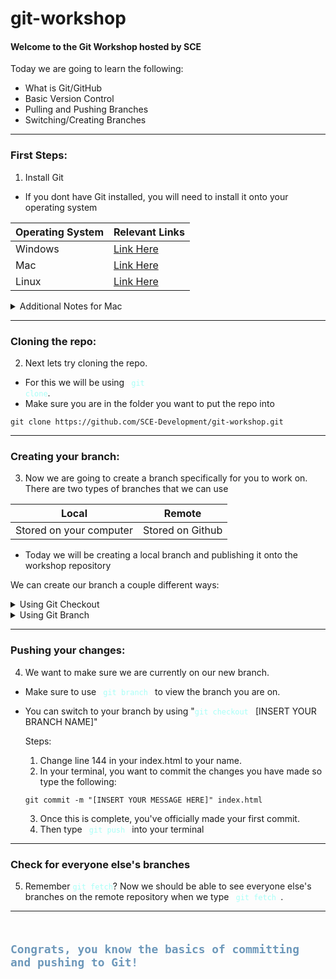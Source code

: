 # git-workshop
#### Welcome to the Git Workshop hosted by SCE

Today we are going to learn the following: 
- What is Git/GitHub
- Basic Version Control
- Pulling and Pushing Branches
- Switching/Creating Branches 

---
### First Steps:
1. Install Git
  - If you dont have Git installed, you will need to install it onto your operating system

| Operating System | Relevant Links |
| --- | --- |
| Windows | [Link Here](https://git-scm.com/download/win) |
| Mac | [Link Here](https://git-scm.com/download/mac) |
| Linux | [Link Here](https://git-scm.com/download/linux) |

<details>
<summary> Additional Notes for Mac</summary>
  - There are several ways to install git onto your system. of the options, we reccomend homebrew which you can install with the following command:

  ```
 $(curl -fsSL https://raw.githubusercontent.com/Homebrew/install/HEAD/install.sh)
  ```

</details>

---
### Cloning the repo:
2. Next lets try cloning the repo. 
- For this we will be using <code style="color:#A9FFF7"> git clone</code>.
- Make sure you are in the folder you want to put the repo into

```
git clone https://github.com/SCE-Development/git-workshop.git
```

---

### Creating your branch:
3. Now we are going to create a branch specifically for you to work on. There are two types of branches that we can use

| Local | Remote |
| --- | --- |
| Stored on your computer | Stored on Github |

- Today we will be creating a local branch and publishing it onto the workshop repository

We can create our branch a couple different ways:

<details>
<summary> Using Git Checkout</summary>
  ```
 git checkout -b [INSERT YOUR BRANCH NAME]
  ```
</details>

<details>
<summary> Using Git Branch</summary>
  ```
 git branch [INSERT YOUR BRANCH NAME]
 git checkout [INSERT YOUR BRANCH NAME]
  ```

</details>

---

### Pushing your changes:
4. We want to make sure we are currently on our new branch. 
- Make sure to use <code style="color:#A9FFF7"> git branch </code> to view the branch you are on. 
- You can switch to your branch by using "<code style="color:#A9FFF7">git checkout </code> [INSERT YOUR BRANCH NAME]"

  Steps:
  1. Change line 144 in your index.html to your name. 
  2. In your terminal, you want to commit the changes you have made so type the following:
    ```
    git commit -m "[INSERT YOUR MESSAGE HERE]" index.html
    ```
  3. Once this is complete, you've officially made your first commit. 
  4. Then type <code style="color:#A9FFF7"> git push </code> into your terminal
---
### Check for everyone else's branches
5. Remember <code style="color:#A9FFF7">git fetch</code>? Now we should be able to see everyone else's branches on the remote repository when we type <code style="color:#A9FFF7"> git fetch </code>. 


---
## <code style="color:#6D98BA"> Congrats, you know the basics of committing and pushing to Git!  </code>